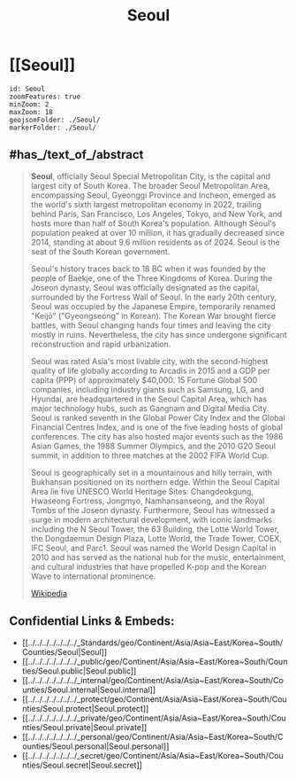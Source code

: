 ﻿---
location:
- 37.6
- 127
type: geo-Region
title: Seoul
license: "CC BY-SA 4.0"
source: "https://datahub.io/core/country-codes"
isDeleted: false
isReadOnly: false
draft: false
confidential: public
tags:
- geo/Country/Region
aliases:
- Seoul
Languages:
- de
cssclasses:
- geo-Region
publish: true
linkTitle: 
keywords: 
layout: 
publishDate: 
expiryDate: 
has_id_wikidata: Q8684
owner_of:
- "[[/_Standards/WikiData/WD~Jamsil_Station,75330]]"
- "[[/_Standards/WikiData/WD~Yangjae_Station,100852]]"
- "[[/_Standards/WikiData/WD~Jonggak_Station,246645]]"
- "[[/_Standards/WikiData/WD~City_Hall Station,246660]]"
- "[[/_Standards/WikiData/WD~Seoul_Facilities Corporation,16171281]]"
- "[[/_Standards/WikiData/WD~Gangnam_Station,17469]]"
- "[[/_Standards/WikiData/WD~Seoul_Subway Line 9,17503]]"
replaces: '[[/_Standards/WikiData/WD~Keijō,483984]]'
twinned_administrative_body:
- "[[/_Standards/WikiData/WD~Honolulu_County,487704]]"
- '[[/_Standards/WikiData/WD~Cairo,85]]'
- '[[/_Standards/WikiData/WD~Paris,90]]'
- "[[/_Standards/WikiData/WD~São_Paulo,174]]"
- '[[/_Standards/WikiData/WD~Rome,220]]'
- '[[/_Standards/WikiData/WD~Warsaw,270]]'
- '[[/_Standards/WikiData/WD~Moscow,649]]'
- '[[/_Standards/WikiData/WD~Beijing,956]]'
- "[[/_Standards/WikiData/WD~New_Delhi,987]]"
- '[[/_Standards/WikiData/WD~Delhi,1353]]'
- "[[/_Standards/WikiData/WD~Buenos_Aires,1486]]"
- '[[/_Standards/WikiData/WD~Tokyo,1490]]'
- "[[/_Standards/WikiData/WD~Mexico_City,1489]]"
- '[[/_Standards/WikiData/WD~Astana,1520]]'
- '[[/_Standards/WikiData/WD~Athens,1524]]'
- '[[/_Standards/WikiData/WD~Hanoi,1858]]'
- '[[/_Standards/WikiData/WD~Bangkok,1861]]'
- '[[/_Standards/WikiData/WD~Taipei,1867]]'
- '[[/_Standards/WikiData/WD~Kyiv,1899]]'
- '[[/_Standards/WikiData/WD~Bogotá,2841]]'
- '[[/_Standards/WikiData/WD~Sydney,3130]]'
- '[[/_Standards/WikiData/WD~Tehran,3616]]'
- '[[/_Standards/WikiData/WD~Jakarta,3630]]'
- '[[/_Standards/WikiData/WD~Ankara,3640]]'
- "[[/_Standards/WikiData/WD~Rio_de Janeiro,8678]]"
- '[[/_Standards/WikiData/WD~Bandung,10389]]'
- '[[/_Standards/WikiData/WD~Guam,16635]]'
- '[[/_Standards/WikiData/WD~Honolulu,18094]]'
- '[[/_Standards/WikiData/WD~Tirana,19689]]'
- '[[/_Standards/WikiData/WD~Ulaanbaatar,23430]]'
- "[[/_Standards/WikiData/WD~San_Francisco,62]]"
- "[[/_Standards/WikiData/WD~New_York City,60]]"
- "[[/_Standards/WikiData/WD~Washington,_D.C.,61]]"
office_held_by_head_of_government: "[[/_Standards/WikiData/WD~Mayor_of Seoul,488289]]"
head_of_government: "[[/_Standards/WikiData/WD~Oh_Se-hoon,494239]]"
history_of_topic:
- "[[/_Standards/WikiData/WD~history_of Seoul,494780]]"
- "[[/_Standards/WikiData/WD~timeline_of Seoul,7805915]]"
located_in_or_next_to_body_of_water:
- '[[/_Standards/WikiData/WD~Cheonggyecheon,495437]]'
- '[[/_Standards/WikiData/WD~Yangjaecheon,623786]]'
- '[[/_Standards/WikiData/WD~Tancheon,625041]]'
- '[[/_Standards/WikiData/WD~Anyangcheon,4778219]]'
- '[[/_Standards/WikiData/WD~Jungnangcheon,6312978]]'
- "[[/_Standards/WikiData/WD~Han_River,55500]]"
described_by_source:
- "[[/_Standards/WikiData/WD~Brockhaus_and Efron Encyclopedic Dictionary,602358]]"
- "[[/_Standards/WikiData/WD~Encyclopædia_Britannica 11th edition,867541]]"
- "[[/_Standards/WikiData/WD~Small_Brockhaus and Efron Encyclopedic Dictionary,19180675]]"
executive_body: "[[/_Standards/WikiData/WD~Seoul_Metropolitan Government,623789]]"
official_symbol:
- '[[/_Standards/WikiData/WD~Forsythia,672980]]'
- "[[/_Standards/WikiData/WD~Eurasian_Magpie,25307]]"
member_of:
- "[[/_Standards/WikiData/WD~Creative_Cities Network,1139352]]"
- "[[/_Standards/WikiData/WD~World_Tourism Cities Federation,67652870]]"
has_characteristic: "[[/_Standards/WikiData/WD~primate_city,1422929]]"
different_from:
- '[[/_Standards/WikiData/WD~Seoul,3478835]]'
- "[[/_Standards/WikiData/WD~Showdown_in Seoul,11315077]]"
- '[[/_Standards/WikiData/WD~Seoul,19483878]]'
- '[[/_Standards/WikiData/WD~Seoul,112118423]]'
flag: "[[/_Standards/WikiData/WD~flag_of Seoul,12601313]]"
legislative_body: "[[/_Standards/WikiData/WD~Seoul_municipal council,12601388]]"
present_in_work:
- "[[/_Standards/WikiData/WD~Avengers__Age of Ultron,14171368]]"
- '[[/_Standards/WikiData/WD~Colossal,21527562]]'
- "[[/_Standards/WikiData/WD~Civilization_V,2385]]"
- "[[/_Standards/WikiData/WD~Cloud_Atlas,28936]]"
topic_s_main_Wikimedia_portal: '[[/_Standards/WikiData/WD~Portal_Seoul,19576312]]'
open_data_portal: "[[/_Standards/WikiData/WD~Public_data for all Seoul citizens,97100933]]"
economy_of_topic: "[[/_Standards/WikiData/WD~economy_of Seoul,106020442]]"
instance_of: "[[/_Standards/WikiData/WD~national_capital,108178728]]"
category_for_people_buried_here: '[[/_Standards/WikiData/WD~Q108696415,108696415]]'
geoshape: "http://commons.wikimedia.org/data/main/Data:South+Korea/Seoul.map"
location_map: "http://commons.wikimedia.org/wiki/Special:FilePath/01-00-seoul-en.svg"
flag_image: "http://commons.wikimedia.org/wiki/Special:FilePath/Flag%20of%20Seoul.svg"
nighttime_view: "http://commons.wikimedia.org/wiki/Special:FilePath/Korea-Seoul-From%20Jongno%20Tower-03.jpg"
pronunciation_audio: "http://commons.wikimedia.org/wiki/Special:FilePath/LL-Q7913%20%28ron%29-KlaudiuMihaila-Seul.wav"
detail_map: "http://commons.wikimedia.org/wiki/Special:FilePath/Location%20map%20South%20Korea%20Seoul.png"
panoramic_view: "http://commons.wikimedia.org/wiki/Special:FilePath/N%20Seoul%20Tower%20Panorama%20001.jpg"
aerial_view:
- "http://commons.wikimedia.org/wiki/Special:FilePath/Seoul%20126.73851E%2037.61213N.jpg"
- "http://commons.wikimedia.org/wiki/Special:FilePath/South%20Seoul.jpg"
page_banner: "http://commons.wikimedia.org/wiki/Special:FilePath/Seoul%20cityscape%20banner.jpg"
montage_image: "http://commons.wikimedia.org/wiki/Special:FilePath/Seul%20montaje.png"
web_feed_URL: "http://www.seoul.go.kr/main/rss.xml"
ISO_3166_2_code: KR-11
HASC: KR.SO
UN_LOCODE: KRSEL
X_Twitter_username:
- seoul_gov
- seoulmania
IPA_transcription: sʰʌul
elevation_above_sea_level: 38
contains_the_administrative_territorial_entity:
- "[[/_Standards/WikiData/WD~Jongno_District,36929]]"
- "[[/_Standards/WikiData/WD~Yeongdeungpo_District,50190]]"
- "[[/_Standards/WikiData/WD~Gangseo_District,50192]]"
- "[[/_Standards/WikiData/WD~Gangdong_District,50348]]"
- "[[/_Standards/WikiData/WD~Gangbuk_District,50349]]"
- "[[/_Standards/WikiData/WD~Gwangjin_District,50355]]"
- "[[/_Standards/WikiData/WD~Gwanak_District,50353]]"
- "[[/_Standards/WikiData/WD~Geumcheon_District,50359]]"
- "[[/_Standards/WikiData/WD~Guro_District,50356]]"
- "[[/_Standards/WikiData/WD~Nowon_District,50368]]"
- "[[/_Standards/WikiData/WD~Dobong_District,50374]]"
- "[[/_Standards/WikiData/WD~Dongdaemun_District,50382]]"
- "[[/_Standards/WikiData/WD~Dongjak_District,50385]]"
- "[[/_Standards/WikiData/WD~Mapo_District,50388]]"
- "[[/_Standards/WikiData/WD~Seongdong_District,50411]]"
- "[[/_Standards/WikiData/WD~Seodaemun_District,50408]]"
- "[[/_Standards/WikiData/WD~Songpa_District,50415]]"
- "[[/_Standards/WikiData/WD~Seongbuk_District,50412]]"
- "[[/_Standards/WikiData/WD~Yangcheon_District,50420]]"
- "[[/_Standards/WikiData/WD~Yongsan_District,50429]]"
- "[[/_Standards/WikiData/WD~Eunpyeong_District,50432]]"
- "[[/_Standards/WikiData/WD~Jung_District,50441]]"
- "[[/_Standards/WikiData/WD~Jungnang_District,50444]]"
- "[[/_Standards/WikiData/WD~Seocho_District,20395]]"
- "[[/_Standards/WikiData/WD~Gangnam_District,20398]]"
capital: "[[/_Standards/WikiData/WD~Jung_District,50441]]"
area: 605.25
Facebook_username: seoul.kr
Commons_gallery: 서울특별시
Commons_category: Seoul
hashtag:
- Seoul
- 서울
OmegaWiki_Defined_Meaning: 638307
WOEID: 1132599
population: 9668465
native_label: 서울
demonym:
- Seoulite
- Seulano
- Séoulien
- Séoulienne
- "서울 시민"
seal_image: "http://commons.wikimedia.org/wiki/Special:FilePath/Logo%20of%20Seoul%2C%20South%20Korea.svg"
logo_image: "http://commons.wikimedia.org/wiki/Special:FilePath/Logo%20of%20Seoul%2C%20South%20Korea.svg"
inception: "1395-06-14T00:00:00Z"
FIPS_10_4_countries_and_regions_: KS11
subreddit: seoul
GitHub_topic: seoul
U_S_National_Archives_Identifier: 10044367
pseudonym: 首爾
official_name: 서울특별시
time_of_earliest_written_record: "-0301-01-01T00:00:00Z"
UMLS_CUI: C3850150
video:
- "http://commons.wikimedia.org/wiki/Special:FilePath/Google%20Timelapse-%20Seoul%2C%20South%20Korea.webm"
- "http://commons.wikimedia.org/wiki/Special:FilePath/Google%20Timelapse-%20Shenzhen%2C%20Guangdong%2C%20China.webm"
ISNI: 0000000109432764
image: "http://commons.wikimedia.org/wiki/Special:FilePath/%EC%95%84%EB%A6%AC%EB%9E%91%201%ED%98%B8%20%EC%9C%84%EC%84%B1%EC%98%81%EC%83%81%20%28350%29.jpeg"
official_blog_URL: "https://blog.naver.com/haechiseoul"
official_website: "https://english.seoul.go.kr/"
locator_map_image: "http://commons.wikimedia.org/wiki/Special:FilePath/Seoul%20in%20South%20Korea%202023.svg"
MeSH_tree_code:
- Z01.252.474.557.750.500
- Z01.433.887
coordinate_location: "Point(126.99 37.56)"
capital_of: "[[/_Standards/WikiData/WD~South_Korea,884]]"
located_in_the_administrative_territorial_entity: "[[/_Standards/WikiData/WD~South_Korea,884]]"
country: "[[/_Standards/WikiData/WD~South_Korea,884]]"
named_after: "[[/_Standards/WikiData/WD~capital_city,5119]]"
located_in_time_zone: '[[/_Standards/WikiData/WD~UTC+09_00,7041]]'
language_used: '[[/_Standards/WikiData/WD~Korean,9176]]'
official_language: '[[/_Standards/WikiData/WD~Korean,9176]]'
has_part_s_: "[[/_Standards/WikiData/WD~Gangnam_District,20398]]"
shares_border_with:
- '[[/_Standards/WikiData/WD~Incheon,20934]]'
- "[[/_Standards/WikiData/WD~Gyeonggi_Province,20937]]"
enclave_within: "[[/_Standards/WikiData/WD~Gyeonggi_Province,20937]]"
continent: '[[/_Standards/WikiData/WD~Asia,48]]'
---

# [[Seoul]]

```leaflet
id: Seoul
zoomFeatures: true 
minZoom: 2 
maxZoom: 18
geojsonFolder: ./Seoul/
markerFolder: ./Seoul/
```

## #has_/text_of_/abstract

> **Seoul**, officially Seoul Special Metropolitan City, is the capital and largest city of South Korea. The broader Seoul Metropolitan Area, encompassing Seoul, Gyeonggi Province and Incheon, emerged as the world's sixth largest metropolitan economy in 2022, trailing behind Paris, San Francisco, Los Angeles, Tokyo, and New York, and hosts more than half of South Korea's population. Although Seoul's population peaked at over 10 million, it has gradually decreased since 2014, standing at about 9.6 million residents as of 2024. Seoul is the seat of the South Korean government.
>
> Seoul's history traces back to 18 BC when it was founded by the people of Baekje, one of the Three Kingdoms of Korea. During the Joseon dynasty, Seoul was officially designated as the capital, surrounded by the Fortress Wall of Seoul. In the early 20th century, Seoul was occupied by the Japanese Empire, temporarily renamed "Keijō" ("Gyeongseong" in Korean). The Korean War brought fierce battles, with Seoul changing hands four times and leaving the city mostly in ruins. Nevertheless, the city has since undergone significant reconstruction and rapid urbanization.
>
> Seoul was rated Asia's most livable city, with the second-highest quality of life globally according to Arcadis in 2015 and a GDP per capita (PPP) of approximately $40,000. 15 Fortune Global 500 companies, including industry giants such as Samsung, LG, and Hyundai, are headquartered in the Seoul Capital Area, which has major technology hubs, such as Gangnam and Digital Media City. Seoul is ranked seventh in the Global Power City Index and the Global Financial Centres Index, and is one of the five leading hosts of global conferences. The city has also hosted major events such as the 1986 Asian Games, the 1988 Summer Olympics, and the 2010 G20 Seoul summit, in addition to three matches at the 2002 FIFA World Cup.
>
> Seoul is geographically set in a mountainous and hilly terrain, with Bukhansan positioned on its northern edge. Within the Seoul Capital Area lie five UNESCO World Heritage Sites: Changdeokgung, Hwaseong Fortress, Jongmyo, Namhansanseong, and the Royal Tombs of the Joseon dynasty. Furthermore, Seoul has witnessed a surge in modern architectural development, with iconic landmarks including the N Seoul Tower, the 63 Building, the Lotte World Tower, the Dongdaemun Design Plaza, Lotte World, the Trade Tower, COEX, IFC Seoul, and Parc1. Seoul was named the World Design Capital in 2010 and has served as the national hub for the music, entertainment, and cultural industries that have propelled K-pop and the Korean Wave to international prominence.
>
> [Wikipedia](https://en.wikipedia.org/wiki/Seoul) 

## Confidential Links & Embeds: 
- [[../../../../../../../_Standards/geo/Continent/Asia/Asia~East/Korea~South/Counties/Seoul|Seoul]] 
- [[../../../../../../../_public/geo/Continent/Asia/Asia~East/Korea~South/Counties/Seoul.public|Seoul.public]] 
- [[../../../../../../../_internal/geo/Continent/Asia/Asia~East/Korea~South/Counties/Seoul.internal|Seoul.internal]] 
- [[../../../../../../../_protect/geo/Continent/Asia/Asia~East/Korea~South/Counties/Seoul.protect|Seoul.protect]] 
- [[../../../../../../../_private/geo/Continent/Asia/Asia~East/Korea~South/Counties/Seoul.private|Seoul.private]] 
- [[../../../../../../../_personal/geo/Continent/Asia/Asia~East/Korea~South/Counties/Seoul.personal|Seoul.personal]] 
- [[../../../../../../../_secret/geo/Continent/Asia/Asia~East/Korea~South/Counties/Seoul.secret|Seoul.secret]] 

